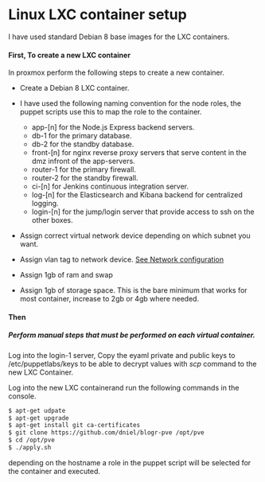 # Linux LXC container setup
I have used standard Debian 8 base images for the LXC containers.

#### First, To create a new LXC container
In proxmox perform the following steps to create a new container.
* Create a Debian 8 LXC container.
* I have used the following naming convention
for the node roles, the puppet scripts use this to map the role to the container.
    * app-[n] for the Node.js Express backend servers.
    * db-1 for the primary database.
    * db-2 for the standby database.
    * front-[n] for nginx reverse proxy servers that serve content in the dmz infront of the app-servers.
    * router-1 for the primary firewall.
    * router-2 for the standby firewall.
    * ci-[n] for Jenkins continuous integration server.
    * log-[n] for the Elasticsearch and Kibana backend for centralized logging.
    * login-[n] for the jump/login server that provide access to ssh on the other boxes.

* Assign correct virtual network device depending on which subnet you want.
* Assign vlan tag to network device. [See Network configuration](doc/setup_network.md)
* Assign 1gb of ram and swap
* Assign 1gb of storage space. This is the bare minimum that works for most container, increase to 2gb or 4gb where needed.

#### Then
##### Perform manual steps that must be performed on each virtual container.
Log into the login-1 server, 
Copy the eyaml private and public keys to /etc/puppetlabs/keys to be able to decrypt values with *scp* command to the new LXC Container.

Log into the new LXC containerand run the following commands in the console.
```bash
$ apt-get udpate
$ apt-get upgrade
$ apt-get install git ca-certificates
$ git clone https://github.com/dniel/blogr-pve /opt/pve
$ cd /opt/pve
$ ./apply.sh
```
depending on the hostname a role in the puppet script will be selected
for the container and executed.
